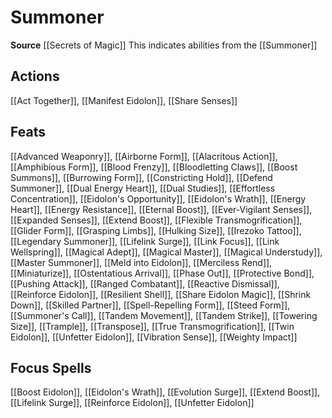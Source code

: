 ﻿---
id: '392'
name: Summoner
rarity: Common
source: '[[DATABASE/source/Secrets of Magic|Secrets of Magic]]'
trait:
- Summoner
type: Trait

---
# Summoner

**Source** [[Secrets of Magic]] 
This indicates abilities from the [[Summoner]]

## Actions

[[Act Together]], [[Manifest Eidolon]], [[Share Senses]]

## Feats

[[Advanced Weaponry]], [[Airborne Form]], [[Alacritous Action]], [[Amphibious Form]], [[Blood Frenzy]], [[Bloodletting Claws]], [[Boost Summons]], [[Burrowing Form]], [[Constricting Hold]], [[Defend Summoner]], [[Dual Energy Heart]], [[Dual Studies]], [[Effortless Concentration]], [[Eidolon's Opportunity]], [[Eidolon's Wrath]], [[Energy Heart]], [[Energy Resistance]], [[Eternal Boost]], [[Ever-Vigilant Senses]], [[Expanded Senses]], [[Extend Boost]], [[Flexible Transmogrification]], [[Glider Form]], [[Grasping Limbs]], [[Hulking Size]], [[Irezoko Tattoo]], [[Legendary Summoner]], [[Lifelink Surge]], [[Link Focus]], [[Link Wellspring]], [[Magical Adept]], [[Magical Master]], [[Magical Understudy]], [[Master Summoner]], [[Meld into Eidolon]], [[Merciless Rend]], [[Miniaturize]], [[Ostentatious Arrival]], [[Phase Out]], [[Protective Bond]], [[Pushing Attack]], [[Ranged Combatant]], [[Reactive Dismissal]], [[Reinforce Eidolon]], [[Resilient Shell]], [[Share Eidolon Magic]], [[Shrink Down]], [[Skilled Partner]], [[Spell-Repelling Form]], [[Steed Form]], [[Summoner's Call]], [[Tandem Movement]], [[Tandem Strike]], [[Towering Size]], [[Trample]], [[Transpose]], [[True Transmogrification]], [[Twin Eidolon]], [[Unfetter Eidolon]], [[Vibration Sense]], [[Weighty Impact]]

## Focus Spells

[[Boost Eidolon]], [[Eidolon's Wrath]], [[Evolution Surge]], [[Extend Boost]], [[Lifelink Surge]], [[Reinforce Eidolon]], [[Unfetter Eidolon]]